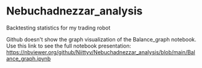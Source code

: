 # Nebuchadnezzar_analysis
Backtesting statistics for my trading robot

Github doesn't show the graph visualization of the Balance_graph notebook. Use this link to see the full notebook presentation: https://nbviewer.org/github/Niittyv/Nebuchadnezzar_analysis/blob/main/Balance_graph.ipynb
